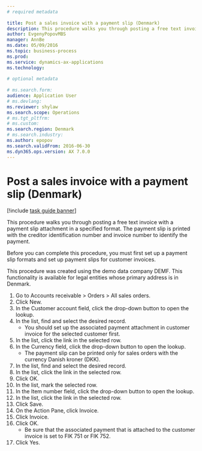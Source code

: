 ```yaml
--- 
# required metadata 
 
title: Post a sales invoice with a payment slip (Denmark)
description: This procedure walks you through posting a free text invoice with a payment slip attachment in a specified format. 
author: EvgenyPopovMBS
manager: AnnBe 
ms.date: 05/09/2016
ms.topic: business-process 
ms.prod:  
ms.service: dynamics-ax-applications 
ms.technology:  
 
# optional metadata 
 
# ms.search.form:   
audience: Application User 
# ms.devlang:  
ms.reviewer: shylaw
ms.search.scope: Operations 
# ms.tgt_pltfrm:  
# ms.custom:  
ms.search.region: Denmark
# ms.search.industry: 
ms.author: epopov
ms.search.validFrom: 2016-06-30 
ms.dyn365.ops.version: AX 7.0.0 
---
```

# Post a sales invoice with a payment slip (Denmark)

[!include [task guide banner](../../includes/task-guide-banner.md)]

This procedure walks you through posting a free text invoice with a payment slip attachment in a specified format. The payment slip is printed with the creditor identification number and invoice number to identify the payment.

Before you can complete this procedure, you must first set up a payment slip formats and set up payment slips for customer invoices. 

This procedure was created using the demo data company DEMF. This functionality is available for legal entities whose primary address is in Denmark.

1. Go to Accounts receivable > Orders > All sales orders.
2. Click New.
3. In the Customer account field, click the drop-down button to open the lookup.
4. In the list, find and select the desired record.
    * You should set up the associated payment attachment in customer invoice for the selected customer first.  
5. In the list, click the link in the selected row.
6. In the Currency field, click the drop-down button to open the lookup.
    * The payment slip can be printed only for sales orders with the currency Danish kroner (DKK).  
7. In the list, find and select the desired record.
8. In the list, click the link in the selected row.
9. Click OK.
10. In the list, mark the selected row.
11. In the Item number field, click the drop-down button to open the lookup.
12. In the list, click the link in the selected row.
13. Click Save.
14. On the Action Pane, click Invoice.
15. Click Invoice.
16. Click OK.
    * Be sure that the associated payment that is attached to the customer invoice is set to FIK 751 or FIK 752.  
17. Click Yes.

